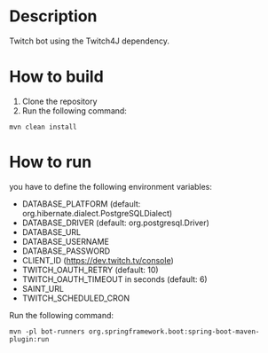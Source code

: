 # Description

Twitch bot using the Twitch4J dependency.

# How to build

1. Clone the repository
2. Run the following command:

```shell
mvn clean install
```

# How to run

you have to define the following environment variables:

- DATABASE_PLATFORM (default: org.hibernate.dialect.PostgreSQLDialect)
- DATABASE_DRIVER (default: org.postgresql.Driver)
- DATABASE_URL
- DATABASE_USERNAME
- DATABASE_PASSWORD
- CLIENT_ID (https://dev.twitch.tv/console)
- TWITCH_OAUTH_RETRY (default: 10)
- TWITCH_OAUTH_TIMEOUT in seconds (default: 6)
- SAINT_URL
- TWITCH_SCHEDULED_CRON

Run the following command:

```shell
mvn -pl bot-runners org.springframework.boot:spring-boot-maven-plugin:run
```